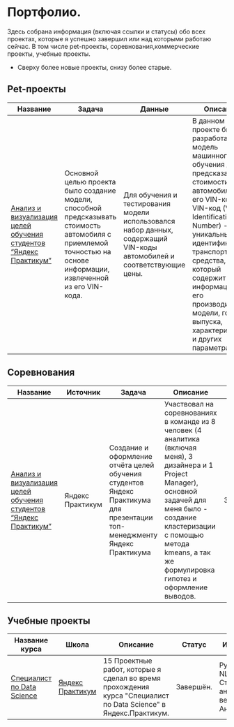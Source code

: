 # Портфолио.

Здесь собрана информация (включая ссылки и статусы) обо всех проектах, которые я успешно завершил или над которыми работаю сейчас. В том числе pet-проекты, соревнования,коммерческие проекты, учебные проекты.

* Сверху более новые проекты, снизу более старые.

## Pet-проекты

| Название | Задача | Данные | Описание | Статус | Инструменты |
| --- | --- | --- | --- | --- | --- |
| [Анализ и визуализация целей обучения студентов “Яндекс Практикум”][5] | Основной целью проекта было создание модели, способной предсказывать стоимость автомобиля с приемлемой точностью на основе информации, извлеченной из его VIN-кода. | Для обучения и тестирования модели использовался набор данных, содержащий VIN-коды автомобилей и соответствующие цены. | В данном проекте была разработана модель машинного обучения для предсказания стоимости автомобиля по его VIN-коду. VIN-код (Vehicle Identification Number) - это уникальный идентификатор транспортного средства, который содержит информацию о его производителе, модели, годе выпуска, характеристиках и других параметрах. | Завершён. (Создано веб-приложение на strimlit) | NumPy, Pandas, PyCaret, scikit-learn, Matplotlib, re, time, skimpy, chime, Pipeline, CatBoost, XGBoost, LightGBM |

## Cоревнования
  
| Название | Источник | Задача | Описание | Статус | Инструменты |
| --- | --- | --- | --- | --- | --- |
| [Анализ и визуализация целей обучения студентов “Яндекс Практикум”][1] | Яндекс Практикум | Создание и оформление отчёта целей обучения студентов Яндекс Практикума для презентации топ-менеджменту Яндекс Практикума | Участвовал на соревнованиях в команде из 8 человек (4 аналитика (включая меня), 3 дизайнера и 1 Project Manager), основной задачей для меня было - создание кластеризации с помощью метода kmeans, а так же формулировка гипотез и оформление выводов. | Завершён. | Python, Pandas, Numpy, kmeans, plotly |

## Учебные проекты

| Название курса | Школа | Описание | Статус | Инструменты | Ссылка на репозиторий |
| --- | --- | --- | --- | --- | --- |
| [Специалист по Data Science][2] | [Яндекс Практикум][3] | 15 Проектные работ, которые я сделал во время прохождения курса "Специалист по Data Science" в Яндекс.Практикум.  | Завершён. | Python, ML, NLP, CV, DL, Статистический анализ, Теория вероятностей, Анализ данных| [Github][4] |

[1]:https://github.com/FedorSafonov/Projects/tree/main/Hackatons_and_competition/Yandex_Practicum_hackaton
[2]:https://practicum.yandex.ru/data-scientist/
[3]:https://practicum.yandex.ru/
[4]:https://github.com/FedorSafonov/Projects/tree/main/yandex_praktikum_projects%20(Data_Science)
[5]:https://github.com/FedorSafonov/Predicting-the-cost-of-a-car-by-VIN-code